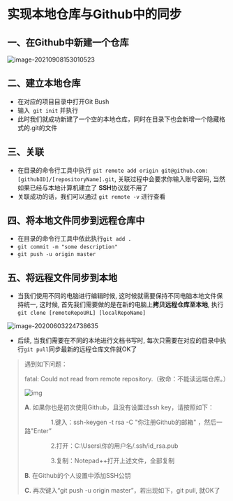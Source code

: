 # 实现本地仓库与Github中的同步

## 一、在Github中新建一个仓库

![image-20210908153010523](http://qyateyap7.hn-bkt.clouddn.com/img/image-20210908153010523.png)

## 二、建立本地仓库

- 在对应的项目目录中打开Git Bush
- 输入` git init` 并执行
- 此时我们就成功新建了一个空的本地仓库，同时在目录下也会新增一个隐藏格式的.git的文件

## 三、关联

- 在目录的命令行工具中执行 `git remote add origin git@github.com:[githubID]/[repositoryName].git`, 关联过程中会要求你输入账号密码, 当然如果已经与本地计算机建立了 **SSH**协议就不用了
- 关联成功的话，我们可以通过 `git remote -v` 进行查看

## 四、将本地文件同步到远程仓库中

- 在目录的命令行工具中依此执行`git add .`
- `git commit -m "some description"`
- `git push -u origin master`

## 五、将远程文件同步到本地

- 当我们使用不同的电脑进行编辑时候, 这时候就需要保持不同电脑本地文件保持统一, 这时候, 首先我们需要做的是在新的电脑上**拷贝远程仓库至本地**, 执行`git clone [remoteRepoURL] [localRepoName]`

![image-20200603224738635](http://qyateyap7.hn-bkt.clouddn.com/img/20200603224753.png)

- 后续, 当我们需要在不同的本地进行文档书写时, 每次只需要在对应的目录中执行`git pull`同步最新的远程仓库文件就OK了

>遇到如下问题：
>
>fatal: Could not read from remote repository.（致命：不能读远端仓库。）
>
>![img](http://qyateyap7.hn-bkt.clouddn.com/img/1297117-20190529214018754-27174754.png)
>
>**A**. 如果你也是初次使用Github，且没有设置过ssh key，请按照如下：
>
>　　 　　1.键入：ssh-keygen -t rsa -C "你注册Github的邮箱" ，然后一路"Enter”
>
>　　　　 2.打开：C:\Users\你的用户名/.ssh/id_rsa.pub
>
>　　　　 3.复制：Notepad++打开上述文件，全部复制
>
>**B**. 在Github的个人设置中添加SSH公钥
>
>**C.** 再次键入“git push -u origin master”，若出现如下，git pull, 就OK了

